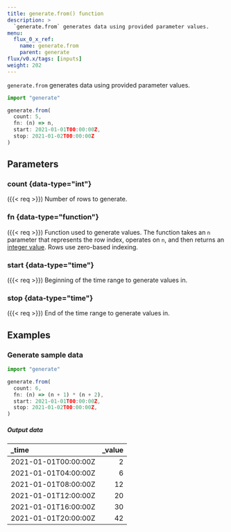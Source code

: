 ```yaml
---
title: generate.from() function
description: >
  `generate.from` generates data using provided parameter values.
menu:
  flux_0_x_ref:
    name: generate.from
    parent: generate
flux/v0.x/tags: [inputs]
weight: 202
---
```


`generate.from` generates data using provided parameter values.

```js
import "generate"

generate.from(
  count: 5,
  fn: (n) => n,
  start: 2021-01-01T00:00:00Z,
  stop: 2021-01-02T00:00:00Z
)
```

## Parameters

### count {data-type="int"}
({{< req >}})
Number of rows to generate.

### fn {data-type="function"}
({{< req >}}) 
Function used to generate values.
The function takes an `n` parameter that represents the row index, operates on `n`, 
and then returns an [integer value](/flux/v0.x/data-types/basic/int/).
Rows use zero-based indexing.

### start {data-type="time"}
({{< req >}})
Beginning of the time range to generate values in.

### stop {data-type="time"}
({{< req >}}) 
End of the time range to generate values in.

## Examples

### Generate sample data
```js
import "generate"

generate.from(
  count: 6,
  fn: (n) => (n + 1) * (n + 2),
  start: 2021-01-01T00:00:00Z,
  stop: 2021-01-02T00:00:00Z,
)
```

##### Output data
| _time                | _value |
| :------------------- | -----: |
| 2021-01-01T00:00:00Z |      2 |
| 2021-01-01T04:00:00Z |      6 |
| 2021-01-01T08:00:00Z |     12 |
| 2021-01-01T12:00:00Z |     20 |
| 2021-01-01T16:00:00Z |     30 |
| 2021-01-01T20:00:00Z |     42 |